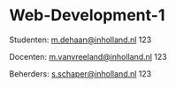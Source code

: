 # Web-Development-1

Studenten:
m.dehaan@inholland.nl
123

Docenten:
m.vanvreeland@inholland.nl
123

Beherders:
s.schaper@inholland.nl
123